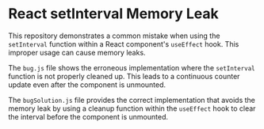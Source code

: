# React setInterval Memory Leak
This repository demonstrates a common mistake when using the `setInterval` function within a React component's `useEffect` hook.  This improper usage can cause memory leaks.

The `bug.js` file shows the erroneous implementation where the `setInterval` function is not properly cleaned up.  This leads to a continuous counter update even after the component is unmounted.

The `bugSolution.js` file provides the correct implementation that avoids the memory leak by using a cleanup function within the `useEffect` hook to clear the interval before the component is unmounted.